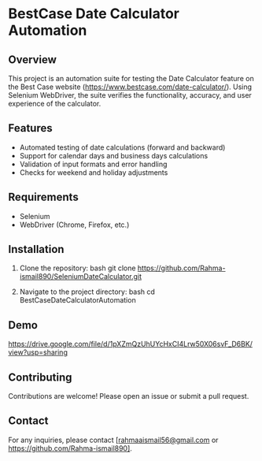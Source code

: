 # BestCase Date Calculator Automation

## Overview
This project is an automation suite for testing the Date Calculator feature on the Best Case website (https://www.bestcase.com/date-calculator/). Using Selenium WebDriver, the suite verifies the functionality, accuracy, and user experience of the calculator.

## Features
- Automated testing of date calculations (forward and backward)
- Support for calendar days and business days calculations
- Validation of input formats and error handling
- Checks for weekend and holiday adjustments

## Requirements
- Selenium
- WebDriver (Chrome, Firefox, etc.)

## Installation
1. Clone the repository:
   bash
   git clone https://github.com/Rahma-ismail890/SeleniumDateCalculator.git
   
2. Navigate to the project directory:
   bash
   cd BestCaseDateCalculatorAutomation
## Demo
https://drive.google.com/file/d/1pXZmQzUhUYcHxCI4Lrw50X06svF_D6BK/view?usp=sharing
   
## Contributing
Contributions are welcome! Please open an issue or submit a pull request.

## Contact
For any inquiries, please contact [rahmaaismail56@gmail.com or https://github.com/Rahma-ismail890].
